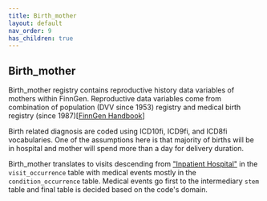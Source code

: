 ```yaml
---
title: Birth_mother
layout: default
nav_order: 9
has_children: true
---
```


## Birth_mother 

Birth_mother registry contains reproductive history data variables of mothers within FinnGen. Reproductive data variables come from combination of population (DVV since 1953) registry and medical birth registry (since 1987)[[FinnGen Handbook](https://finngen.gitbook.io/finngen-handbook/finngen-data-specifics/red-library-data-individual-level-data/what-phenotype-files-are-available-in-sandbox-1/other-registers/reproductive-history-data)]

Birth related diagnosis are coded using ICD10fi, ICD9fi, and ICD8fi vocabularies. One of the assumptions here is that majority of births will be in hospital and mother will spend more than a day for delivery duration.

Birth_mother translates to visits descending from ["Inpatient Hospital"](https://athena.ohdsi.org/search-terms/terms/8717) in the `visit_occurrence` table with medical events mostly in the `condition_occurrence` table. Medical events go first to the intermediary `stem` table and final table is decided based on the code's domain. 